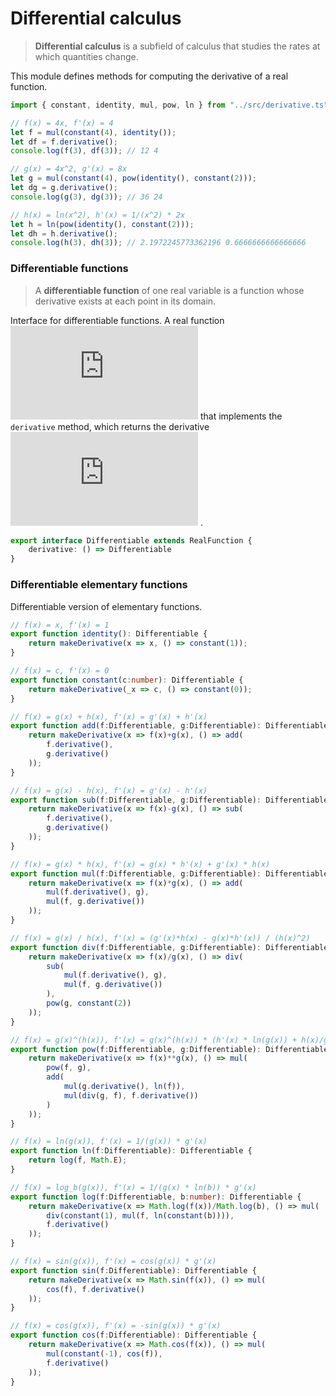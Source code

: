 
# Differential calculus
> **Differential calculus** is a subfield of calculus that studies the rates
> at which quantities change.

This module defines methods for computing the derivative of a real function.
```typescript
import { constant, identity, mul, pow, ln } from "../src/derivative.ts";

// f(x) = 4x, f'(x) = 4
let f = mul(constant(4), identity());
let df = f.derivative();
console.log(f(3), df(3)); // 12 4

// g(x) = 4x^2, g'(x) = 8x
let g = mul(constant(4), pow(identity(), constant(2)));
let dg = g.derivative();
console.log(g(3), dg(3)); // 36 24

// h(x) = ln(x^2), h'(x) = 1/(x^2) * 2x
let h = ln(pow(identity(), constant(2)));
let dh = h.derivative();
console.log(h(3), dh(3)); // 2.1972245773362196 0.6666666666666666
```

### Differentiable functions
> A **differentiable function** of one real variable is a function whose
> derivative exists at each point in its domain.

Interface for differentiable functions. A real function ![$f$](http://latex.codecogs.com/png.latex?f)  that implements
the `derivative` method, which returns the derivative ![$f'$](http://latex.codecogs.com/png.latex?f') .
```typescript
export interface Differentiable extends RealFunction {
    derivative: () => Differentiable
}
```

### Differentiable elementary functions
Differentiable version of elementary functions.
```typescript
// f(x) = x, f'(x) = 1
export function identity(): Differentiable {
    return makeDerivative(x => x, () => constant(1));
}

// f(x) = c, f'(x) = 0
export function constant(c:number): Differentiable {
    return makeDerivative(_x => c, () => constant(0));
}

// f(x) = g(x) + h(x), f'(x) = g'(x) + h'(x)
export function add(f:Differentiable, g:Differentiable): Differentiable {
    return makeDerivative(x => f(x)+g(x), () => add(
        f.derivative(),
        g.derivative()
    ));
}

// f(x) = g(x) - h(x), f'(x) = g'(x) - h'(x)
export function sub(f:Differentiable, g:Differentiable): Differentiable {
    return makeDerivative(x => f(x)-g(x), () => sub(
        f.derivative(),
        g.derivative()
    ));
}

// f(x) = g(x) * h(x), f'(x) = g(x) * h'(x) + g'(x) * h(x)
export function mul(f:Differentiable, g:Differentiable): Differentiable {
    return makeDerivative(x => f(x)*g(x), () => add(
        mul(f.derivative(), g),
        mul(f, g.derivative())
    ));
}

// f(x) = g(x) / h(x), f'(x) = (g'(x)*h(x) - g(x)*h'(x)) / (h(x)^2)
export function div(f:Differentiable, g:Differentiable): Differentiable {
    return makeDerivative(x => f(x)/g(x), () => div(
        sub(
            mul(f.derivative(), g), 
            mul(f, g.derivative())
        ),
        pow(g, constant(2))
    ));
}

// f(x) = g(x)^(h(x)), f'(x) = g(x)^(h(x)) * (h'(x) * ln(g(x)) + h(x)/g(x) * g'(x))
export function pow(f:Differentiable, g:Differentiable): Differentiable {
    return makeDerivative(x => f(x)**g(x), () => mul(
        pow(f, g),
        add(
            mul(g.derivative(), ln(f)),
            mul(div(g, f), f.derivative())
        )
    ));
}

// f(x) = ln(g(x)), f'(x) = 1/(g(x)) * g'(x)
export function ln(f:Differentiable): Differentiable {
    return log(f, Math.E);
}

// f(x) = log_b(g(x)), f'(x) = 1/(g(x) * ln(b)) * g'(x)
export function log(f:Differentiable, b:number): Differentiable {
    return makeDerivative(x => Math.log(f(x))/Math.log(b), () => mul(
        div(constant(1), mul(f, ln(constant(b)))),
        f.derivative()
    ));
}

// f(x) = sin(g(x)), f'(x) = cos(g(x)) * g'(x)
export function sin(f:Differentiable): Differentiable {
    return makeDerivative(x => Math.sin(f(x)), () => mul(
        cos(f), f.derivative()
    ));
}

// f(x) = cos(g(x)), f'(x) = -sin(g(x)) * g'(x)
export function cos(f:Differentiable): Differentiable {
    return makeDerivative(x => Math.cos(f(x)), () => mul(
        mul(constant(-1), cos(f)),
        f.derivative()
    ));
}
```
